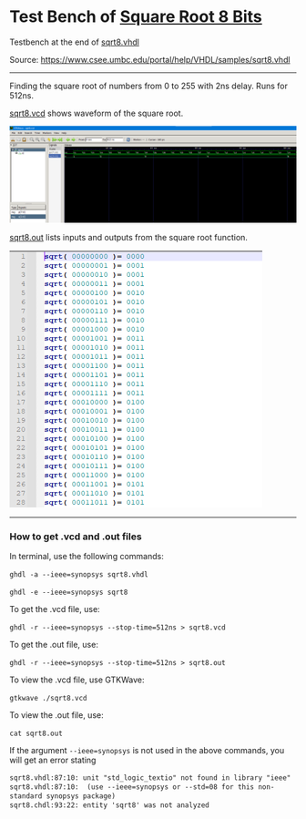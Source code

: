 # Test Bench of [Square Root 8 Bits](../hw1)

Testbench at the end of [sqrt8.vhdl](./sqrt8.vhdl)

Source: https://www.csee.umbc.edu/portal/help/VHDL/samples/sqrt8.vhdl

---

Finding the square root of numbers from 0 to 255 with 2ns delay. Runs for 512ns.

[sqrt8.vcd](./sqrt8.vcd) shows waveform of the square root.

![sqrt8simplewave.png](./sqrt8simplewave.png)

[sqrt8.out](./sqrt8.out) lists inputs and outputs from the square root function.

![sqrt8output.png](./sqrt8output.png)

---

### How to get .vcd and .out files

In terminal, use the following commands:

`ghdl -a --ieee=synopsys sqrt8.vhdl`

`ghdl -e --ieee=synopsys sqrt8`

To get the .vcd file, use:

`ghdl -r --ieee=synopsys --stop-time=512ns > sqrt8.vcd`

To get the .out file, use:

`ghdl -r --ieee=synopsys --stop-time=512ns > sqrt8.out`

To view the .vcd file, use GTKWave:

`gtkwave ./sqrt8.vcd`

To view the .out file, use:

`cat sqrt8.out`

If the argument `--ieee=synopsys` is not used in the above commands, you will get an error stating
```
sqrt8.vhdl:87:10: unit "std_logic_textio" not found in library "ieee"
sqrt8.vhdl:87:10:  (use --ieee=synopsys or --std=08 for this non-standard synopsys package)
sqrt8.chdl:93:22: entity 'sqrt8' was not analyzed
```